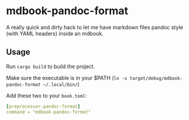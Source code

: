 # mdbook-pandoc-format

A really quick and dirty hack to let me have markdown files pandoc style (with YAML headers) inside an mdbook.

## Usage

Run `cargo build` to build the project. 

Make sure the executable is in your $PATH (`ln -s target/debug/mdbook-pandoc-format ~/.local/bin/`)

Add these two to your `book.toml`:

```yaml
[preprocessor.pandoc-format]
command = "mdbook-pandoc-format"
```
